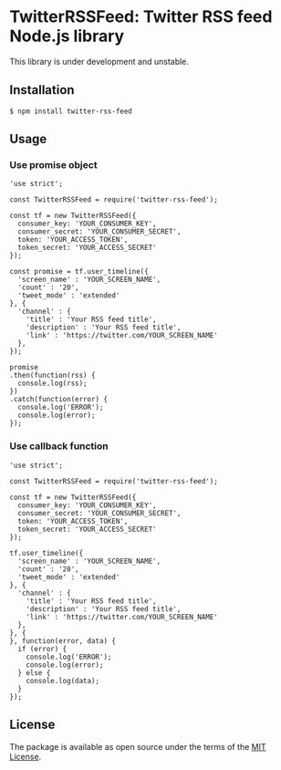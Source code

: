# TwitterRSSFeed: Twitter RSS feed Node.js library

This library is under development and unstable.

## Installation

```
$ npm install twitter-rss-feed
```

## Usage

### Use promise object

```nodejs
'use strict';

const TwitterRSSFeed = require('twitter-rss-feed');

const tf = new TwitterRSSFeed({
  consumer_key: 'YOUR_CONSUMER_KEY',
  consumer_secret: 'YOUR_CONSUMER_SECRET',
  token: 'YOUR_ACCESS_TOKEN',
  token_secret: 'YOUR_ACCESS_SECRET'
});

const promise = tf.user_timeline({
  'screen_name' : 'YOUR_SCREEN_NAME',
  'count' : '20',
  'tweet_mode' : 'extended'
}, {
  'channel' : {
    'title' : 'Your RSS feed title',
    'description' : 'Your RSS feed title',
    'link' : 'https://twitter.com/YOUR_SCREEN_NAME'
  },
});

promise
.then(function(rss) {
  console.log(rss);
})
.catch(function(error) {
  console.log('ERROR');
  console.log(error);
});
```

### Use callback function

```nodejs
'use strict';

const TwitterRSSFeed = require('twitter-rss-feed');

const tf = new TwitterRSSFeed({
  consumer_key: 'YOUR_CONSUMER_KEY',
  consumer_secret: 'YOUR_CONSUMER_SECRET',
  token: 'YOUR_ACCESS_TOKEN',
  token_secret: 'YOUR_ACCESS_SECRET'
});

tf.user_timeline({
  'screen_name' : 'YOUR_SCREEN_NAME',
  'count' : '20',
  'tweet_mode' : 'extended'
}, {
  'channel' : {
    'title' : 'Your RSS feed title',
    'description' : 'Your RSS feed title',
    'link' : 'https://twitter.com/YOUR_SCREEN_NAME'
  },
}, {
}, function(error, data) {
  if (error) {
    console.log('ERROR');
    console.log(error);
  } else {
    console.log(data);
  }
});
```

## License

The package is available as open source under the terms of the [MIT License](https://opensource.org/licenses/MIT).

